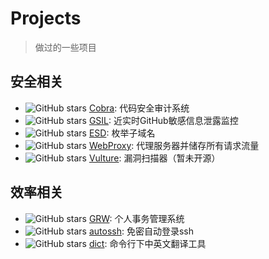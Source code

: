 # Projects
> 做过的一些项目

## 安全相关

- ![GitHub stars](https://img.shields.io/github/stars/WhaleShark-Team/cobra.svg?style=social&logo=github&label=star) [Cobra](https://github.com/WhaleShark/cobra): 代码安全审计系统
- ![GitHub stars](https://img.shields.io/github/stars/FeeiCN/GSIL.svg?style=social&logo=github&label=star) [GSIL](https://github.com/FeeiCN/GSIL): 近实时GitHub敏感信息泄露监控
- ![GitHub stars](https://img.shields.io/github/stars/FeeiCN/ESD.svg?style=social&logo=github&label=star) [ESD](https://github.com/FeeiCN/ESD): 枚举子域名
- ![GitHub stars](https://img.shields.io/github/stars/FeeiCN/WebProxy.svg?style=social&logo=github&label=star) [WebProxy](https://github.com/FeeiCN/WebProxy): 代理服务器并储存所有请求流量
- ![GitHub stars](https://img.shields.io/github/stars/FeeiCN/vulture.svg?style=social&logo=github&label=star) [Vulture](https://github.com/FeeiCN/vulture): 漏洞扫描器（暂未开源）


## 效率相关

- ![GitHub stars](https://img.shields.io/github/stars/FeeiCN/grw.svg?style=social&logo=github&label=star) [GRW](https://github.com/FeeiCN/grw): 个人事务管理系统
- ![GitHub stars](https://img.shields.io/github/stars/FeeiCN/autossh.svg?style=social&logo=github&label=star) [autossh](https://github.com/FeeiCN/autossh): 免密自动登录ssh
- ![GitHub stars](https://img.shields.io/github/stars/FeeiCN/dict.svg?style=social&logo=github&label=star) [dict](https://github.com/FeeiCN/dict): 命令行下中英文翻译工具

